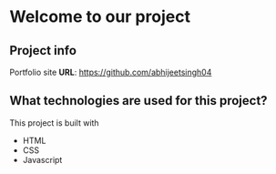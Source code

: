 # Welcome to our project

## Project info

Portfolio site 
**URL**: https://github.com/abhijeetsingh04


## What technologies are used for this project?

This project is built with 
- HTML
- CSS
- Javascript 



